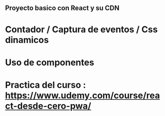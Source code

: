 ## Proyecto basico con React y su CDN

# Contador / Captura de eventos / Css dinamicos

# Uso de componentes

# Practica del curso :  https://www.udemy.com/course/react-desde-cero-pwa/